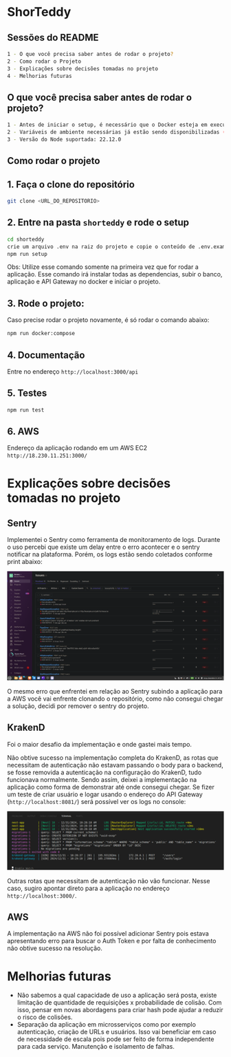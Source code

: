 # ShorTeddy

## Sessões do README

```bash
1 - O que você precisa saber antes de rodar o projeto?
2 - Como rodar o Projeto
3 - Explicações sobre decisões tomadas no projeto
4 - Melhorias futuras
```

## O que você precisa saber antes de rodar o projeto?

```bash
1 - Antes de iniciar o setup, é necessário que o Docker esteja em execução.
2 - Variáveis de ambiente necessárias já estão sendo disponibilizadas (`.env.example`) pois é um projeto de teste.
3 - Versão do Node suportada: 22.12.0
```

## Como rodar o projeto

## 1. Faça o clone do repositório

```bash
git clone <URL_DO_REPOSITORIO>
```


## 2. Entre na pasta ```shorteddy``` e rode o setup

```bash
cd shorteddy
crie um arquivo .env na raiz do projeto e copie o conteúdo de .env.example para .env
npm run setup
```

Obs: Utilize esse comando somente na primeira vez que for rodar a aplicação. Esse comando irá instalar todas as dependencias, subir o banco, aplicação e API Gateway no docker e iniciar o projeto.

## 3. Rode o projeto:

Caso precise rodar o projeto novamente, é só rodar o comando abaixo:

```bash
npm run docker:compose
```

## 4. Documentação

Entre no endereço `http://localhost:3000/api`


## 5. Testes

```bash
npm run test
```

## 6. AWS

Endereço da aplicação rodando em um AWS EC2 `http://18.230.11.251:3000/`


# Explicações sobre decisões tomadas no projeto

## Sentry

Implementei o Sentry como ferramenta de monitoramento de logs. Durante o uso percebi que existe um delay entre o erro acontecer e o sentry notificar na plataforma. Porém, os logs estão sendo coletados conforme print abaixo:

![alt text](image.png)

O mesmo erro que enfrentei em relação ao Sentry subindo a aplicação para a AWS você vai enfrente clonando o repositório, como não consegui chegar a solução, decidi por remover o sentry do projeto.

## KrakenD

Foi o maior desafio da implementação e onde gastei mais tempo.

Não obtive sucesso na implementação completa do KrakenD, as rotas que necessitam de autenticação não estavam passando o body para o backend, se fosse removida a autenticação na configuração do KrakenD, tudo funcionava normalmente. Sendo assim, deixei a implementação na aplicação como forma de demonstrar até onde consegui chegar. Se fizer um teste de criar usuário e logar usando o endereço do API Gateway (`http://localhost:8081/`) será possível ver os logs no console:

![alt text](image-1.png)

Outras rotas que necessitam de autenticação não vão funcionar. Nesse caso, sugiro apontar direto para a aplicação no endereço `http://localhost:3000/`.

## AWS

A implementação na AWS não foi possível adicionar Sentry pois estava apresentando erro para buscar o Auth Token e por falta de conhecimento não obtive sucesso na resolução.

# Melhorias futuras

- Não sabemos a qual capacidade de uso a aplicação será posta, existe limitação de quantidade de requisições x probabilidade de colisão. Com isso, pensar em novas abordagens para criar hash pode ajudar a reduzir o risco de colisões.
- Separação da aplicação em microsserviços como por exemplo autenticação, criação de URLs e usuários. Isso vai beneficiar em caso de necessidade de escala pois pode ser feito de forma independente para cada serviço. Manutenção e isolamento de falhas.
